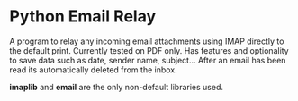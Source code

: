 # Python Email Relay
A program to relay any incoming email attachments using IMAP directly to the default print.
Currently tested on PDF only.</break>
Has features and optionality to save data such as date, sender name, subject...
</break>
After an email has been read its automatically deleted from the inbox.

<b>imaplib</b> and <b>email</b> are the only non-default libraries used.

